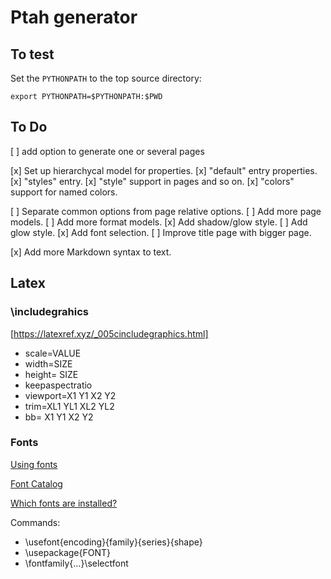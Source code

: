 # Ptah generator

## To test

Set the `PYTHONPATH` to the top source directory:

	export PYTHONPATH=$PYTHONPATH:$PWD


## To Do

[ ] add option to generate one or several pages

[x] Set up hierarchycal model for properties.
[x] "default" entry properties.
[x] "styles" entry.
[x] "style" support in pages and so on.
[x] "colors" support for named colors.

[ ] Separate common options from page relative options.
[ ] Add more page models.
[ ] Add more format models.
[x] Add shadow/glow style.
[ ] Add glow style.
[x] Add font selection.
[ ] Improve title page with bigger page.

[x] Add more Markdown syntax to text.


## Latex

### \includegrahics

[https://latexref.xyz/_005cincludegraphics.html]

* scale=VALUE
* width=SIZE
* height= SIZE
* keepaspectratio
* viewport=X1 Y1 X2 Y2
* trim=XL1 YL1 XL2 YL2
* bb= X1 Y1 X2 Y2

### Fonts

[Using fonts](https://tex.stackexchange.com/questions/25249/how-do-i-use-a-particular-font-for-a-small-section-of-text-in-my-document)

[Font Catalog](https://tug.org/FontCatalogue/)

[Which fonts are installed?](https://tex.stackexchange.com/questions/2305/what-fonts-are-installed-on-my-box/2308#2308)

Commands:
* \usefont{encoding}{family}{series}{shape}
* \usepackage{FONT}
* \fontfamily{...}\selectfont
